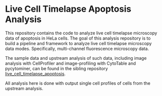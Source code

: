 # Live Cell Timelapse Apoptosis Analysis

This repository contains the code to analyze live cell timelapse microscopy data of apoptosis in HeLa cells.
The goal of this analysis repository is to build a pipeline and framework to analyze live cell timelapse microscopy data modes.
Specifically, multi-channel fluorescence microscopy data.

The sample data and upstream analysis of such data, including image analysis with CellProfiler and image-profiling with CytoTable and pycytominer, can be found in the sibling repository [live_cell_timelapse_apoptosis](https://github.com/WayScience/live_cell_timelapse_apoptosis).

All analysis here is done with output single cell profiles of cells from the upstream analysis.
